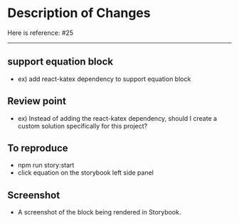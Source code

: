 # Description of Changes

Here is reference: #25

---

## support equation block

- ex) add react-katex dependency to support equation block

## Review point

- ex) Instead of adding the react-katex dependency, should I create a custom solution specifically for this project?

## To reproduce

- npm run story:start
- click equation on the storybook left side panel

## Screenshot

- A screenshot of the block being rendered in Storybook.
